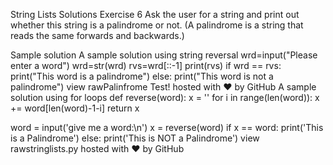 String Lists Solutions
Exercise 6
Ask the user for a string and print out whether this string is a palindrome or not. (A palindrome is a string that reads the same forwards and backwards.)

Sample solution
A sample solution using string reversal
wrd=input("Please enter a word")
wrd=str(wrd)
rvs=wrd[::-1]
print(rvs)
if wrd == rvs:
    print("This word is a palindrome")
else:
    print("This word is not a palindrome")
view rawPalinfrome Test! hosted with ❤ by GitHub
A sample solution using for loops
def reverse(word):
	x = ''
	for i in range(len(word)):
		x += word[len(word)-1-i]
	return x

word = input('give me a word:\n')
x = reverse(word)
if x == word:
	print('This is a Palindrome')
else:
	print('This is NOT a Palindrome')
view rawstringlists.py hosted with ❤ by GitHub